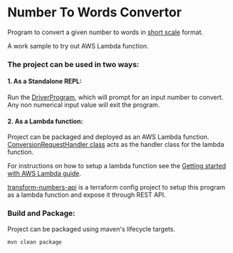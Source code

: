 # Number To Words Convertor

Program to convert a given number to words in [short scale](https://en.wikipedia.org/wiki/Long_and_short_scales) format.

A work sample to try out AWS Lambda function.


### The project can be used in two ways:

#### 1. As a Standalone REPL:

Run the [DriverProgram](transform-numbers/src/main/java/DriverProgram.java), which will prompt for an input number to convert. Any non numerical input value will exit the program.

#### 2. As a Lambda function:

Project can be packaged and deployed as an AWS Lambda function. [ConversionRequestHandler class](transform-numbers/src/main/java/com/naresh/learning/handler/ConversionRequestHandler.java) acts as the handler class for the lambda function. 

For instructions on how to setup a lambda function see the [Getting started with AWS Lambda guide](https://docs.aws.amazon.com/lambda/latest/dg/getting-started-create-function.html).

[transform-numbers-api](https://github.com/NareshBabuPB/transform-numbers-api) is a terraform config project to setup this program as a lambda function and expose it through REST API.


### Build and Package:

Project can be packaged using maven's lifecycle targets.
```
mvn clean package
```
